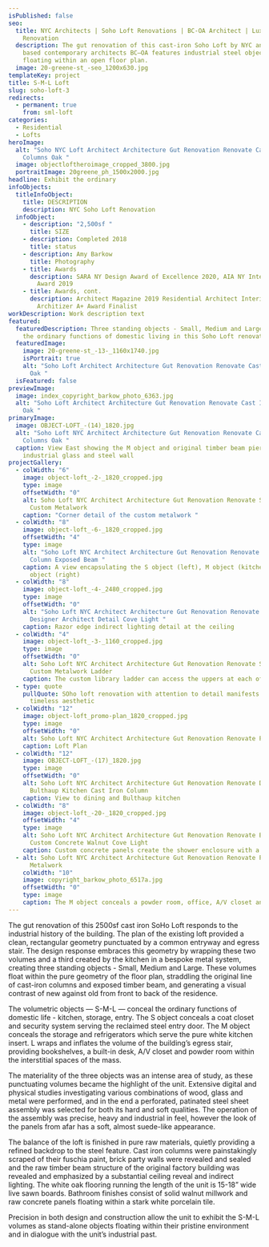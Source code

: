 ```yaml
---
isPublished: false
seo:
  title: NYC Architects | Soho Loft Renovations | BC-OA Architect | Luxury Loft
    Renovation
  description: The gut renovation of this cast-iron Soho Loft by NYC and Brooklyn
    based contemporary architects BC—OA features industrial steel objects
    floating within an open floor plan.
  image: 20-greene-st_-seo_1200x630.jpg
templateKey: project
title: S-M-L Loft
slug: soho-loft-3
redirects:
  - permanent: true
    from: sml-loft
categories:
  - Residential
  - Lofts
heroImage:
  alt: "Soho NYC Loft Architect Architecture Gut Renovation Renovate Cast Iron
    Columns Oak "
  image: objectloftheroimage_cropped_3800.jpg
  portraitImage: 20greene_ph_1500x2000.jpg
headline: Exhibit the ordinary
infoObjects:
  titleInfoObject:
    title: DESCRIPTION
    description: NYC Soho Loft Renovation
  infoObject:
    - description: "2,500sf "
      title: SIZE
    - description: Completed 2018
      title: status
    - description: Amy Barkow
      title: Photography
    - title: Awards
      description: SARA NY Design Award of Excellence 2020, AIA NY Interiors Design
        Award 2019
    - title: Awards, cont.
      description: Architect Magazine 2019 Residential Architect Interiors Award, 2019
        Architizer A+ Award Finalist
workDescription: Work description text
featured:
  featuredDescription: Three standing objects - Small, Medium and Large - conceal
    the ordinary functions of domestic living in this Soho Loft renovation
  featuredImage:
    image: 20-greene-st_-13-_1160x1740.jpg
    isPortrait: true
    alt: "Soho Loft Architect Architecture Gut Renovation Renovate Cast Iron Columns
      Oak "
  isFeatured: false
previewImage:
  image: index_copyright_barkow_photo_6363.jpg
  alt: "Soho Loft Architect Architecture Gut Renovation Renovate Cast Iron Columns
    Oak "
primaryImage:
  image: OBJECT-LOFT_-(14)_1820.jpg
  alt: "Soho Loft NYC Architect Architecture Gut Renovation Renovate Cast Iron
    Columns Oak "
  caption: View East showing the M object and original timber beam piercing an
    industrial glass and steel wall
projectGallery:
  - colWidth: "6"
    image: object-loft_-2-_1820_cropped.jpg
    type: image
    offsetWidth: "0"
    alt: Soho Loft NYC Architect Architecture Gut Renovation Renovate Steel Detail
      Custom Metalwork
    caption: "Corner detail of the custom metalwork "
  - colWidth: "8"
    image: object-loft_-6-_1820_cropped.jpg
    offsetWidth: "4"
    type: image
    alt: "Soho Loft NYC Architect Architecture Gut Renovation Renovate Cast Iron
      Column Exposed Beam "
    caption: A view encapsulating the S object (left), M object (kitchen) and L
      object (right)
  - colWidth: "8"
    image: object-loft_-4-_2480_cropped.jpg
    type: image
    offsetWidth: "0"
    alt: "Soho Loft NYC Architect Architecture Gut Renovation Renovate Lighting
      Designer Architect Detail Cove Light "
    caption: Razor edge indirect lighting detail at the ceiling
  - colWidth: "4"
    image: object-loft_-3-_1160_cropped.jpg
    type: image
    offsetWidth: "0"
    alt: Soho Loft NYC Architect Architecture Gut Renovation Renovate Steel Detail
      Custom Metalwork Ladder
    caption: The custom library ladder can access the uppers at each of the objects
  - type: quote
    pullQuote: SOho loft renovation with attention to detail manifests toward a
      timeless aesthetic
  - colWidth: "12"
    image: object-loft_promo-plan_1820_cropped.jpg
    type: image
    offsetWidth: "0"
    alt: Soho Loft NYC Architect Architecture Gut Renovation Renovate Plan
    caption: Loft Plan
  - colWidth: "12"
    image: OBJECT-LOFT_-(17)_1820.jpg
    type: image
    offsetWidth: "0"
    alt: Soho Loft NYC Architect Architecture Gut Renovation Renovate Dining
      Bulthaup Kitchen Cast Iron Column
    caption: View to dining and Bulthaup kitchen
  - colWidth: "8"
    image: object-loft_-20-_1820_cropped.jpg
    offsetWidth: "4"
    type: image
    alt: Soho Loft NYC Architect Architecture Gut Renovation Renovate Bathroom
      Custom Concrete Walnut Cove Light
    caption: Custom concrete panels create the shower enclosure with a indirect lighting
  - alt: Soho Loft NYC Architect Architecture Gut Renovation Renovate Plan Custom
      Metalwork
    colWidth: "10"
    image: copyright_barkow_photo_6517a.jpg
    offsetWidth: "0"
    type: image
    caption: The M object conceals a powder room, office, A/V closet and general storage
---
```


The gut renovation of this 2500sf cast iron SoHo Loft responds to the industrial history of the building. The plan of the existing loft provided a clean, rectangular geometry punctuated by a common entryway and egress stair. The design response embraces this geometry by wrapping these two volumes and a third created by the kitchen in a bespoke metal system, creating three standing objects - Small, Medium and Large. These volumes float within the pure geometry of the floor plan, straddling the original line of cast-iron columns and exposed timber beam, and generating a visual contrast of new against old from front to back of the residence.

The volumetric objects — S-M-L — conceal the ordinary functions of domestic life - kitchen, storage, entry. The S object conceals a coat closet and security system serving the reclaimed steel entry door. The M object conceals the storage and refrigerators which serve the pure white kitchen insert. L wraps and inflates the volume of the building’s egress stair, providing bookshelves, a built-in desk, A/V closet and powder room within the interstitial spaces of the mass.

The materiality of the three objects was an intense area of study, as these punctuating volumes became the highlight of the unit. Extensive digital and physical studies investigating various combinations of wood, glass and metal were performed, and in the end a perforated, patinated steel sheet assembly was selected for both its hard and soft qualities. The operation of the assembly was precise, heavy and industrial in feel, however the look of the panels from afar has a soft, almost suede-like appearance.

The balance of the loft is finished in pure raw materials, quietly providing a refined backdrop to the steel feature. Cast iron columns were painstakingly scraped of their fuschia paint, brick party walls were revealed and sealed and the raw timber beam structure of the original factory building was revealed and emphasized by a substantial ceiling reveal and indirect lighting. The white oak flooring running the length of the unit is 15-18” wide live sawn boards. Bathroom finishes consist of solid walnut millwork and raw concrete panels floating within a stark white porcelain tile.

Precision in both design and construction allow the unit to exhibit the S-M-L volumes as stand-alone objects floating within their pristine environment and in dialogue with the unit’s industrial past.
